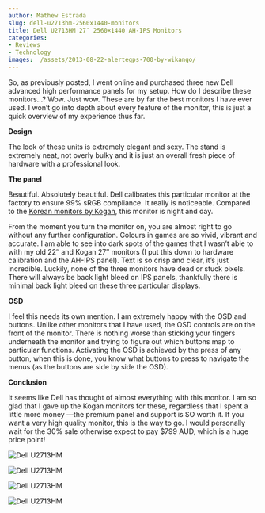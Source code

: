 ```yaml
---
author: Mathew Estrada
slug: dell-u2713hm-2560x1440-monitors
title: Dell U2713HM 27″ 2560×1440 AH-IPS Monitors
categories:
- Reviews
- Technology
images:  /assets/2013-08-22-alertegps-700-by-wikango/
---
```


So, as previously posted, I went online and purchased three new Dell advanced high performance panels for my setup.
How do I describe these monitors…? Wow. Just wow. These are by far the best monitors I have ever used. 
I won’t go into depth about every feature of the monitor, this is just a quick overview of my experience thus far.

**Design**

The look of these units is extremely elegant and sexy. The stand is extremely neat, not overly bulky and it is just an overall fresh piece of hardware with a professional look.

**The panel**

Beautiful. Absolutely beautiful. Dell calibrates this particular monitor at the factory to ensure 99% sRGB compliance. It really is noticeable. Compared to the [Korean monitors by Kogan](http://45.32.190.163/2013/08/kogan-27-wqhd-2560x1440-led-ips-monitors/), this monitor is night and day. 

From the moment you turn the monitor on, you are almost right to go without any further configuration.
Colours in games are so vivid, vibrant and accurate. I am able to see into dark spots of the games that I wasn’t able to with my old 22″ and Kogan 27″ monitors (I put this down to hardware calibration and the AH-IPS panel).
Text is so crisp and clear, it’s just incredible. Luckily, none of the three monitors have dead or stuck pixels. There will always be back light bleed on IPS panels, thankfully there is minimal back light bleed on these three particular displays.

**OSD**

I feel this needs its own mention. I am extremely happy with the OSD and buttons. Unlike other monitors that I have used, the OSD controls are on the front of the monitor. There is nothing worse than sticking your fingers underneath the monitor and trying to figure out which buttons map to particular functions.
Activating the OSD is achieved by the press of any button, when this is done, you know what buttons to press to navigate the menus (as the buttons are side by side the OSD).

**Conclusion**

It seems like Dell has thought of almost everything with this monitor. I am so glad that I gave up the Kogan monitors for these, regardless that I spent a little more money ―the premium panel and support is SO worth it. If you want a very high quality monitor, this is the way to go. I would personally wait for the 30% sale otherwise expect to pay $799 AUD, which is a huge price point! 




![Dell U2713HM]({{page.images}}pc1.jpg)

![Dell U2713HM]({{page.images}}pc2.jpg)

![Dell U2713HM]({{page.images}}pc3.jpg)

![Dell U2713HM]({{page.images}}pc4.jpg)


